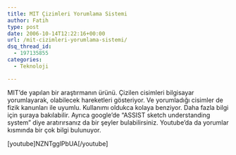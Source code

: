 ```yaml
---
title: MIT Çizimleri Yorumlama Sistemi
author: Fatih
type: post
date: 2006-10-14T12:22:16+00:00
url: /mit-cizimleri-yorumlama-sistemi/
dsq_thread_id:
  - 197135855
categories:
  - Teknoloji

---
```

MIT&#8217;de yapılan bir araştırmanın ürünü. Çizilen cisimleri bilgisayar yorumlayarak, olabilecek hareketleri gösteriyor. Ve yorumladığı cisimler de fizik kanunları ile uyumlu. Kullanımı oldukca kolaya benziyor. Daha fazla bilgi için şuraya bakılabilir. Ayrıca google&#8217;de &#8220;ASSIST sketch understanding system&#8221; diye aratırırsanız da bir şeyler bulabilirsiniz. Youtube&#8217;da da yorumlar kısmında bir çok bilgi bulunuyor.

[youtube]NZNTgglPbUA[/youtube]  
 <a target="_blank" href="https://www.youtube.com/watch?v=NZNTgglPbUA"></a>

 <a target="_blank" href="https://www.youtube.com/watch?v=NZNTgglPbUA"></a>